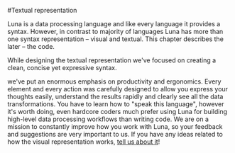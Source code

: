 #Textual representation

Luna is a data processing language and like every language it provides a syntax. However, in contrast to majority of languages Luna has more than one syntax representation – visual and textual. This chapter describes the later – the code.

While designing the textual representation we've focused on creating a clean, concise yet expressive syntax.

we've put an enormous emphasis on productivity and ergonomics. Every element and every action was carefully designed to allow you express your thoughts easily, understand the results rapidly and clearly see all the data transformations. You have to learn how to "speak this language", however it's worth doing, even hardcore coders much prefer using Luna for building high-level data processing workflows than writing code. We are on a mission to constantly improve how you work with Luna, so your feedback and suggestions are very important to us. If you have any ideas related to how the visual representation works, [tell us about it](http://luna-lang.org/forum)!


